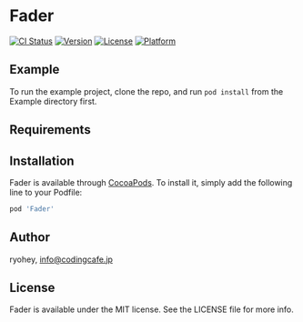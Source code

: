 # Fader

[![CI Status](https://img.shields.io/travis/ryohey/Fader.svg?style=flat)](https://travis-ci.org/ryohey/Fader)
[![Version](https://img.shields.io/cocoapods/v/Fader.svg?style=flat)](https://cocoapods.org/pods/Fader)
[![License](https://img.shields.io/cocoapods/l/Fader.svg?style=flat)](https://cocoapods.org/pods/Fader)
[![Platform](https://img.shields.io/cocoapods/p/Fader.svg?style=flat)](https://cocoapods.org/pods/Fader)

## Example

To run the example project, clone the repo, and run `pod install` from the Example directory first.

## Requirements

## Installation

Fader is available through [CocoaPods](https://cocoapods.org). To install
it, simply add the following line to your Podfile:

```ruby
pod 'Fader'
```

## Author

ryohey, info@codingcafe.jp

## License

Fader is available under the MIT license. See the LICENSE file for more info.
